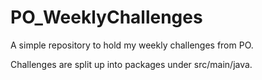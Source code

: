 # PO_WeeklyChallenges

A simple repository to hold my weekly challenges from PO.

Challenges are split up into packages under src/main/java.
